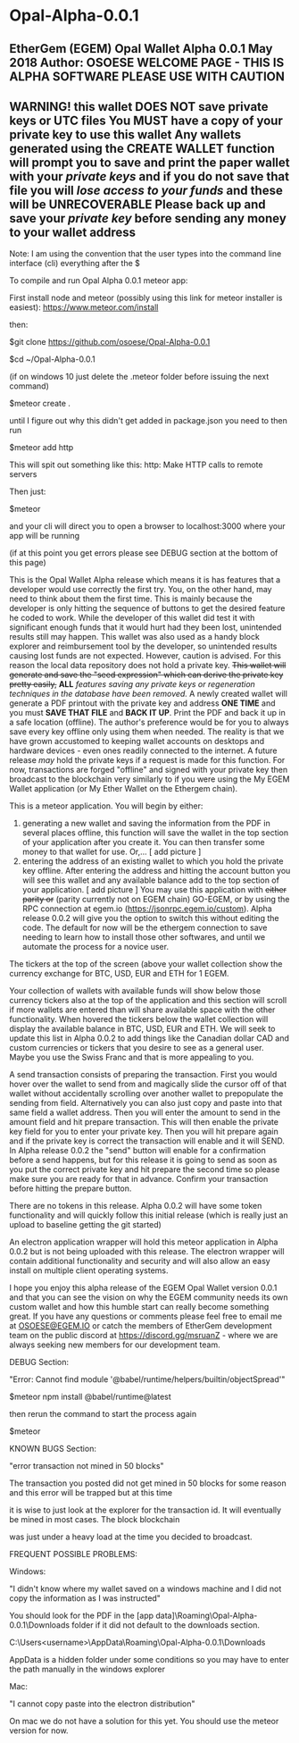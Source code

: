 # Opal-Alpha-0.0.1
EtherGem (EGEM) Opal Wallet Alpha 0.0.1 May 2018
Author: OSOESE
WELCOME PAGE - THIS IS ALPHA SOFTWARE PLEASE USE WITH CAUTION
-------------------------------------------------------------------------------------------------------------------------
**WARNING!** this wallet DOES NOT save private keys or UTC files
You **MUST** have a copy of your private key to use this wallet
Any wallets generated using the CREATE WALLET function will prompt you to save and print the paper wallet with your
*private keys* and if you do not save that file you will *lose access to your funds* and these will be **UNRECOVERABLE**
Please back up and save your *private key* before sending any money to your wallet address
-------------------------------------------------------------------------------------------------------------------------

Note: I am using the convention that the user types into the command line interface (cli) everything after the $

To compile and run Opal Alpha 0.0.1 meteor app:

First install node and meteor (possibly using this link for meteor installer is easiest): https://www.meteor.com/install

then:

$git clone https://github.com/osoese/Opal-Alpha-0.0.1

$cd ~/Opal-Alpha-0.0.1

(if on windows 10 just delete the .meteor folder before issuing the next command)

$meteor create .

until I figure out why this didn't get added in package.json you need to then run

$meteor add http

This will spit out something like this: http: Make HTTP calls to remote servers

Then just:

$meteor

and your cli will direct you to open a browser to localhost:3000 where your app will be running

(if at this point you get errors please see DEBUG section at the bottom of this page)

This is the Opal Wallet Alpha release which means it is has features that a developer would use correctly the first try.
You, on the other hand, may need to think about them the first time. This is mainly because the developer is only hitting the sequence of buttons to get the desired feature he coded to work. While the developer of this wallet did test it with significant enough funds that it would hurt had they been lost, unintended results still may happen. This wallet was also used as a handy block explorer and reimbursement tool by the developer, so unintended results causing lost funds are not expected. However, caution is advised. For this reason the local data repository does not hold a private key. ~~This wallet will generate and save the "seed expression" which can derive the private key pretty easily,~~ **ALL** *features saving any private keys or regeneration techniques in the database have been removed.* A newly created wallet will generate a PDF printout with the private key and address **ONE TIME** and you must **SAVE THAT FILE** and **BACK IT UP**. Print the PDF and back it up in a safe location (offline). The author's preference would be for you to always save every key offline only using them when needed. The reality is that we have grown accustomed to keeping wallet accounts on desktops and hardware devices - even ones readily connected to the internet. A future release *may* hold the private keys if a request is made for this function. For now, transactions are forged "offline" and signed with your private key then broadcast to the blockchain very similarly to if you were using the My EGEM Wallet application (or My Ether Wallet on the Ethergem chain).

This is a meteor application. You will begin by either:
  1) generating a new wallet and saving the information from the PDF in several places offline, this function will save the wallet in the top section of your application after you create it. You can then transfer some money to that wallet for use. Or,...
  [ add picture ]
  2) entering the address of an existing wallet to which you hold the private key offline. After entering the address and hitting the account button you will see this wallet and any available balance add to the top section of your application.
  [ add picture ]
  You may use this application with ~~either parity or~~ (parity currently not on EGEM chain) GO-EGEM, or by using the RPC connection at egem.io (https://jsonrpc.egem.io/custom). Alpha release 0.0.2 will give you the option to switch this without editing the code. The default for now will be the ethergem connection to save needing to learn how to install those other softwares, and until we automate the process for a novice user.

  The tickers at the top of the screen (above your wallet collection show the currency exchange for BTC, USD, EUR and ETH for 1 EGEM.

  Your collection of wallets with available funds will show below those currency tickers also at the top of the application and this section will scroll if more wallets are entered than will share available space with the other functionality. When hovered the tickers below the wallet collection will display the available balance in BTC, USD, EUR and ETH. We will seek to update this list in Alpha 0.0.2 to add things like the Canadian dollar CAD and custom currencies or tickers that you desire to see as a general user. Maybe you use the Swiss Franc and that is more appealing to you.

  A send transaction consists of preparing the transaction. First you would hover over the wallet to send from and magically slide the cursor off of that wallet without accidentally scrolling over another wallet to prepopulate the sending from field. Alternatively you can also just copy and paste into that same field a wallet address. Then you will enter the amount to send in the amount field and hit prepare transaction. This will then enable the private key field for you to enter your private key. Then you will hit prepare again and if the private key is correct the transaction will enable and it will SEND. In Alpha release 0.0.2 the "send" button will enable for a confirmation before a send happens, but for this release it is going to send as soon as you put the correct private key and hit prepare the second time so please make sure you are ready for that in advance. Confirm your transaction before hitting the prepare button.

  There are no tokens in this release. Alpha 0.0.2 will have some token functionality and will quickly follow this initial release (which is really just an upload to baseline getting the git started)

  An electron application wrapper will hold this meteor application in Alpha 0.0.2 but is not being uploaded with this release. The electron wrapper will contain additional functionality and security and will also allow an easy install on multiple client operating systems.

  I hope you enjoy this alpha release of the EGEM Opal Wallet version 0.0.1 and that you can see the vision on why the EGEM community needs its own custom wallet and how this humble start can really become something great. If you have any questions or comments please feel free to email me at OSOESE@EGEM.IO or catch the members of EtherGem development team on the public discord at https://discord.gg/msruanZ - where we are always seeking new members for our development team.

  DEBUG Section:

  "Error: Cannot find module '@babel/runtime/helpers/builtin/objectSpread'"

  $meteor npm install @babel/runtime@latest

  then rerun the command to start the process again

  $meteor

  KNOWN BUGS Section:

  "error transaction not mined in 50 blocks"

  The transaction you posted did not get mined in 50 blocks for some reason and this error will be trapped but at this time

  it is wise to just look at the explorer for the transaction id. It will eventually be mined in most cases. The block blockchain

  was just under a heavy load at the time you decided to broadcast.

  FREQUENT POSSIBLE PROBLEMS:

  Windows:

  "I didn't know where my wallet saved on a windows machine and I did not copy the information as I was instructed"

  You should look for the PDF in the [app data]\Roaming\Opal-Alpha-0.0.1\Downloads folder if it did not default to the downloads section.

  C:\Users\<username>\AppData\Roaming\Opal-Alpha-0.0.1\Downloads

  AppData is a hidden folder under some conditions so you may have to enter the path manually in the windows explorer

  Mac:

  "I cannot copy paste into the electron distribution"

  On mac we do not have a solution for this yet. You should use the meteor version for now.
